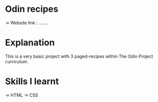 # Odin recipes

-> Website link : ........


# Explanation

This is a very basic project with 3 paged-recipes within The Odin Project curriculum. 

# Skills I learnt

-> HTML
-> CSS
